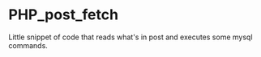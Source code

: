 # PHP_post_fetch
Little snippet of code that reads what's in post and executes some mysql commands.
